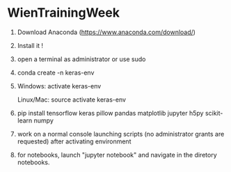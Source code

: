 # WienTrainingWeek

1) Download Anaconda (https://www.anaconda.com/download/)

2) Install it !

3) open a terminal as administrator or use sudo
 
4) conda create -n keras-env

5) Windows: activate keras-env

   Linux/Mac:  source activate keras-env

6) pip install tensorflow keras pillow pandas matplotlib jupyter h5py scikit-learn numpy
          
7) work on a normal console launching scripts (no administrator grants are requested) after activating environment

8) for notebooks, launch "jupyter notebook" and navigate in the diretory notebooks.



